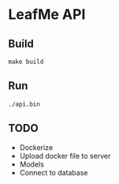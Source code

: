 # LeafMe API

## Build

```
make build
```

## Run

```
./api.bin
```


## TODO

- Dockerize
- Upload docker file to server
- Models
- Connect to database
